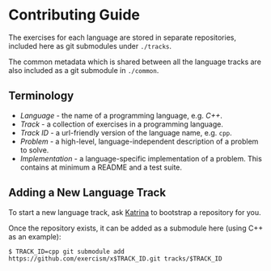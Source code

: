 # Contributing Guide

The exercises for each language are stored in separate repositories, included
here as git submodules under `./tracks`.

The common metadata which is shared between all the language tracks are also
included as a git submodule in `./common`.

## Terminology

* _Language_ - the name of a programming language, e.g. _C++_.
* _Track_ - a collection of exercises in a programming language.
* _Track ID_ - a url-friendly version of the language name, e.g. `cpp`.
* _Problem_ - a high-level, language-independent description of a problem to solve.
* _Implementation_ - a language-specific implementation of a problem. This contains at
  minimum a README and a test suite.

## Adding a New Language Track

To start a new language track, ask [Katrina](https://github.com/kytrinyx) to bootstrap a
repository for you.

Once the repository exists, it can be added as a submodule here (using C++ as an example):

```
$ TRACK_ID=cpp git submodule add https://github.com/exercism/x$TRACK_ID.git tracks/$TRACK_ID
```
